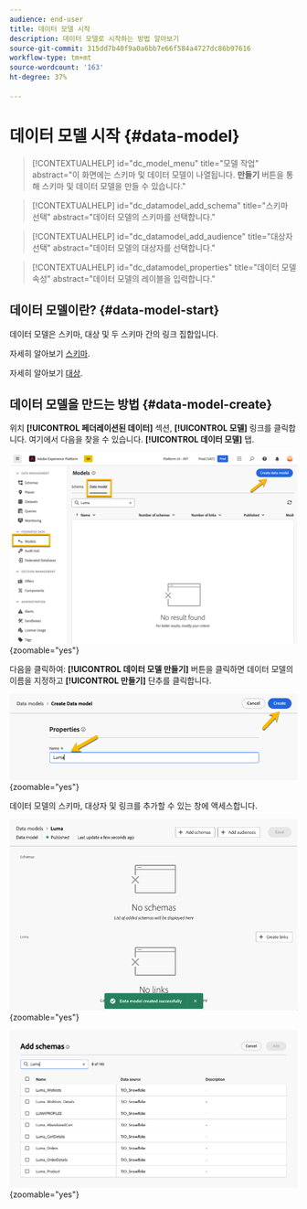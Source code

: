 ```yaml
---
audience: end-user
title: 데이터 모델 시작
description: 데이터 모델로 시작하는 방법 알아보기
source-git-commit: 315dd7b40f9a0a6bb7e66f584a4727dc86b97616
workflow-type: tm+mt
source-wordcount: '163'
ht-degree: 37%

---
```


# 데이터 모델 시작 {#data-model}


>[!CONTEXTUALHELP]
>id="dc_model_menu"
>title="모델 작업"
>abstract="이 화면에는 스키마 및 데이터 모델이 나열됩니다. **만들기** 버튼을 통해 스키마 및 데이터 모델을 만들 수 있습니다."

>[!CONTEXTUALHELP]
>id="dc_datamodel_add_schema"
>title="스키마 선택"
>abstract="데이터 모델의 스키마를 선택합니다."


>[!CONTEXTUALHELP]
>id="dc_datamodel_add_audience"
>title="대상자 선택"
>abstract="데이터 모델의 대상자를 선택합니다."

>[!CONTEXTUALHELP]
>id="dc_datamodel_properties"
>title="데이터 모델 속성"
>abstract="데이터 모델의 레이블을 입력합니다."


## 데이터 모델이란? {#data-model-start}

데이터 모델은 스키마, 대상 및 두 스키마 간의 링크 집합입니다.

자세히 알아보기 [스키마](customer/schemas.md).

자세히 알아보기 [대상](customer/audiences.md).

## 데이터 모델을 만드는 방법 {#data-model-create}

위치 **[!UICONTROL 페더레이션된 데이터]** 섹션, **[!UICONTROL 모델]** 링크를 클릭합니다. 여기에서 다음을 찾을 수 있습니다. **[!UICONTROL 데이터 모델]** 탭.

![](assets/datamodel_create.png){zoomable="yes"}

다음을 클릭하여: **[!UICONTROL 데이터 모델 만들기]** 버튼을 클릭하면 데이터 모델의 이름을 지정하고 **[!UICONTROL 만들기]** 단추를 클릭합니다.

![](assets/datamodel_name.png){zoomable="yes"}

데이터 모델의 스키마, 대상자 및 링크를 추가할 수 있는 창에 액세스합니다.

![](assets/datamodel_created.png){zoomable="yes"}

![](assets/datamodel_schemas.png){zoomable="yes"}

